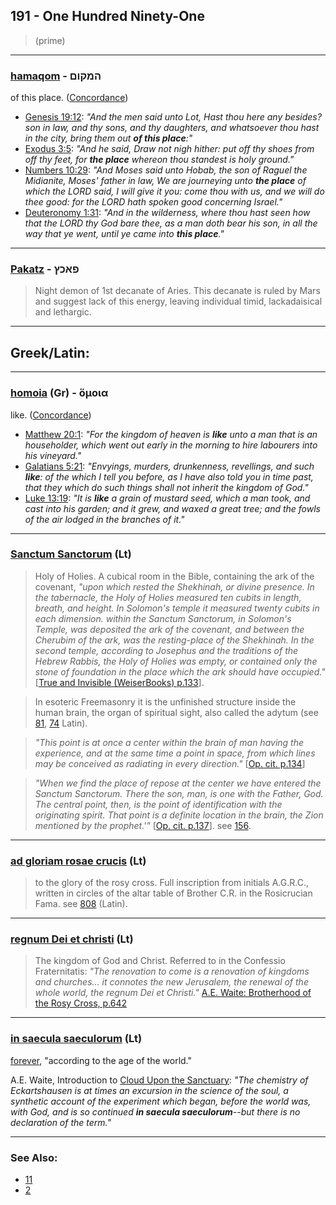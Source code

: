 ## 191 - One Hundred Ninety-One
> (prime)

---

### [hamaqom](/keys/HMQVM) - המקום
of this place. ([Concordance](https://biblehub.com/hebrew/hammakom_4725.htm))

- [Genesis 19:12](https://biblehub.com/genesis/19-12.htm): *"And the men said unto Lot, Hast thou here any besides? son in law, and thy sons, and thy daughters, and whatsoever thou hast in the city, bring them out **of this place**:"*
- [Exodus 3:5](https://biblehub.com/exodus/3-5.htm): *"And he said, Draw not nigh hither: put off thy shoes from off thy feet, for **the place** whereon thou standest is holy ground."*
- [Numbers 10:29](https://biblehub.com/numbers/10-29.htm): *"And Moses said unto Hobab, the son of Raguel the Midianite, Moses' father in law, We are journeying unto **the place** of which the LORD said, I will give it you: come thou with us, and we will do thee good: for the LORD hath spoken good concerning Israel."*
- [Deuteronomy 1:31](https://biblehub.com/deuteronomy/1-31.htm): *"And in the wilderness, where thou hast seen how that the LORD thy God bare thee, as a man doth bear his son, in all the way that ye went, until ye came into **this place**."*

---

### [Pakatz](/keys/PAKTz) - פאכץ
> Night demon of 1st decanate of Aries. This decanate is ruled by Mars and suggest lack of this energy, leaving individual timid, lackadaisical and lethargic.

---

## Greek/Latin:

---

### [homoia](/greek?word=omoia) (Gr) - ὅμοια
like. ([Concordance](https://biblehub.com/greek/homoia_3664.htm))

- [Matthew 20:1](https://biblehub.com/text/matthew/20-1.htm): *"For the kingdom of heaven is **like** unto a man that is an householder, which went out early in the morning to hire labourers into his vineyard."*
- [Galatians 5:21](https://biblehub.com/text/galatians/5-21.htm): *"Envyings, murders, drunkenness, revellings, and such **like**: of the which I tell you before, as I have also told you in time past, that they which do such things shall not inherit the kingdom of God."*
- [Luke 13:19](https://biblehub.com/text/luke/13-19.htm): *"It is **like** a grain of mustard seed, which a man took, and cast into his garden; and it grew, and waxed a great tree; and the fowls of the air lodged in the branches of it."*

---

### [Sanctum Sanctorum](latin?word=sanctum+sanctorum) (Lt)
> Holy of Holies. A cubical room in the Bible, containing the ark of the covenant, *"upon which rested the Shekhinah, or divine presence. In the tabernacle, the Holy of Holies measured ten cubits in length, breath, and height. In Solomon's temple it measured twenty cubits in each dimension. within the Sanctum Sanctorum, in Solomon's Temple, was deposited the ark of the covenant, and between the Cherubim of the ark, was the resting-place of the Shekhinah. In the second temple, according to Josephus and the traditions of the Hebrew Rabbis, the Holy of Holies was empty, or contained only the stone of foundation in the place which the ark should have occupied."* [[True and Invisible (WeiserBooks) p.133](https://archive.org/details/PaulFosterCase-TheTrueAndInvisibleRosicrucianOrder4thEd-1985/page/n139)].

> In esoteric Freemasonry it is the unfinished structure inside the human brain, the organ of spiritual sight, also called the adytum (see [81](81), [74](74) Latin).

> *"This point is at once a center within the brain of man having the experience, and at the same time a point in space, from which lines may be conceived as radiating in every direction."* [[Op. cit. p.134](https://archive.org/details/PaulFosterCase-TheTrueAndInvisibleRosicrucianOrder4thEd-1985/page/n140)]

> *"When we find the place of repose at the center we have entered the Sanctum Sanctorum. There the son, man, is one with the Father, God. The central point, then, is the point of identification with the originating spirit. That point is a definite location in the brain, the Zion mentioned by the prophet.'"* [[Op. cit. p.137](https://archive.org/details/PaulFosterCase-TheTrueAndInvisibleRosicrucianOrder4thEd-1985/page/n143)]. see [156](156).

---

### [ad gloriam rosae crucis](/latin?word=ad+gloriam+rosae+crucis) (Lt)
> to the glory of the rosy cross. Full inscription from initials A.G.R.C., written in circles of the altar table of Brother C.R. in the Rosicrucian Fama. see [808](808) (Latin).

---

### [regnum Dei et christi](/latin?word=regnum+dei+et+christi) (Lt)
> The kingdom of God and Christ. Referred to in the Confessio Fraternitatis: *"The renovation to come is a renovation of kingdoms and churches... it connotes the new Jerusalem, the renewal of the whole world, the regnum Dei et Christi."* [A.E. Waite: Brotherhood of the Rosy Cross, p.642](https://archive.org/details/A.EWaiteTheBrotherhoodOfTheRosyCross/page/n1)

---

### [in saecula saeculorum](/latin?word=in+saecula+saeculorum) (Lt)
[forever](http://archives.nd.edu/cgi-bin/wordz.pl?keyword=in%20saecula%20saeculorum), "according to the age of the world."

A.E. Waite, Introduction to [Cloud Upon the Sanctuary](https://archive.org/details/clouduponsanctua00ecka/page/n30?admin=1): *"The chemistry of Eckartshausen is at times an excursion in the science of the soul, a synthetic account of the experiment which began, before the world was, with God, and is so continued **in saecula saeculorum**--but there is no declaration of the term."*

---

### See Also:

- [11](11)
- [2](2)

